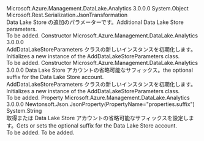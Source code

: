 <Type Name="AddDataLakeStoreParameters" FullName="Microsoft.Azure.Management.DataLake.Analytics.Models.AddDataLakeStoreParameters">
  <TypeSignature Language="C#" Value="public class AddDataLakeStoreParameters" />
  <TypeSignature Language="ILAsm" Value=".class public auto ansi beforefieldinit AddDataLakeStoreParameters extends System.Object" />
  <TypeSignature Language="DocId" Value="T:Microsoft.Azure.Management.DataLake.Analytics.Models.AddDataLakeStoreParameters" />
  <TypeSignature Language="VB.NET" Value="Public Class AddDataLakeStoreParameters" />
  <TypeSignature Language="F#" Value="type AddDataLakeStoreParameters = class" />
  <AssemblyInfo>
    <AssemblyName>Microsoft.Azure.Management.DataLake.Analytics</AssemblyName>
    <AssemblyVersion>3.0.0.0</AssemblyVersion>
  </AssemblyInfo>
  <Base>
    <BaseTypeName>System.Object</BaseTypeName>
  </Base>
  <Interfaces />
  <Attributes>
    <Attribute>
      <AttributeName>Microsoft.Rest.Serialization.JsonTransformation</AttributeName>
    </Attribute>
  </Attributes>
  <Docs>
    <summary>
            <span data-ttu-id="37d97-101">Data Lake Store の追加のパラメーターです。</span><span class="sxs-lookup"><span data-stu-id="37d97-101">Additional Data Lake Store parameters.</span></span>
            </summary>
    <remarks>To be added.</remarks>
  </Docs>
  <Members>
    <Member MemberName=".ctor">
      <MemberSignature Language="C#" Value="public AddDataLakeStoreParameters ();" />
      <MemberSignature Language="ILAsm" Value=".method public hidebysig specialname rtspecialname instance void .ctor() cil managed" />
      <MemberSignature Language="DocId" Value="M:Microsoft.Azure.Management.DataLake.Analytics.Models.AddDataLakeStoreParameters.#ctor" />
      <MemberSignature Language="VB.NET" Value="Public Sub New ()" />
      <MemberType>Constructor</MemberType>
      <AssemblyInfo>
        <AssemblyName>Microsoft.Azure.Management.DataLake.Analytics</AssemblyName>
        <AssemblyVersion>3.0.0.0</AssemblyVersion>
      </AssemblyInfo>
      <Parameters />
      <Docs>
        <summary>
            <span data-ttu-id="37d97-102">AddDataLakeStoreParameters クラスの新しいインスタンスを初期化します。</span><span class="sxs-lookup"><span data-stu-id="37d97-102">Initializes a new instance of the AddDataLakeStoreParameters class.</span></span>
            </summary>
        <remarks>To be added.</remarks>
      </Docs>
    </Member>
    <Member MemberName=".ctor">
      <MemberSignature Language="C#" Value="public AddDataLakeStoreParameters (string suffix = null);" />
      <MemberSignature Language="ILAsm" Value=".method public hidebysig specialname rtspecialname instance void .ctor(string suffix) cil managed" />
      <MemberSignature Language="DocId" Value="M:Microsoft.Azure.Management.DataLake.Analytics.Models.AddDataLakeStoreParameters.#ctor(System.String)" />
      <MemberSignature Language="VB.NET" Value="Public Sub New (Optional suffix As String = null)" />
      <MemberSignature Language="F#" Value="new Microsoft.Azure.Management.DataLake.Analytics.Models.AddDataLakeStoreParameters : string -&gt; Microsoft.Azure.Management.DataLake.Analytics.Models.AddDataLakeStoreParameters" Usage="new Microsoft.Azure.Management.DataLake.Analytics.Models.AddDataLakeStoreParameters suffix" />
      <MemberType>Constructor</MemberType>
      <AssemblyInfo>
        <AssemblyName>Microsoft.Azure.Management.DataLake.Analytics</AssemblyName>
        <AssemblyVersion>3.0.0.0</AssemblyVersion>
      </AssemblyInfo>
      <Parameters>
        <Parameter Name="suffix" Type="System.String" />
      </Parameters>
      <Docs>
        <param name="suffix"><span data-ttu-id="37d97-103">Data Lake Store アカウントの省略可能なサフィックス。</span><span class="sxs-lookup"><span data-stu-id="37d97-103">the optional suffix for the Data Lake Store account.</span></span></param>
        <summary>
            <span data-ttu-id="37d97-104">AddDataLakeStoreParameters クラスの新しいインスタンスを初期化します。</span><span class="sxs-lookup"><span data-stu-id="37d97-104">Initializes a new instance of the AddDataLakeStoreParameters class.</span></span>
            </summary>
        <remarks>To be added.</remarks>
      </Docs>
    </Member>
    <Member MemberName="Suffix">
      <MemberSignature Language="C#" Value="public string Suffix { get; set; }" />
      <MemberSignature Language="ILAsm" Value=".property instance string Suffix" />
      <MemberSignature Language="DocId" Value="P:Microsoft.Azure.Management.DataLake.Analytics.Models.AddDataLakeStoreParameters.Suffix" />
      <MemberSignature Language="VB.NET" Value="Public Property Suffix As String" />
      <MemberSignature Language="F#" Value="member this.Suffix : string with get, set" Usage="Microsoft.Azure.Management.DataLake.Analytics.Models.AddDataLakeStoreParameters.Suffix" />
      <MemberType>Property</MemberType>
      <AssemblyInfo>
        <AssemblyName>Microsoft.Azure.Management.DataLake.Analytics</AssemblyName>
        <AssemblyVersion>3.0.0.0</AssemblyVersion>
      </AssemblyInfo>
      <Attributes>
        <Attribute>
          <AttributeName>Newtonsoft.Json.JsonProperty(PropertyName="properties.suffix")</AttributeName>
        </Attribute>
      </Attributes>
      <ReturnValue>
        <ReturnType>System.String</ReturnType>
      </ReturnValue>
      <Docs>
        <summary>
            <span data-ttu-id="37d97-105">取得または Data Lake Store アカウントの省略可能なサフィックスを設定します。</span><span class="sxs-lookup"><span data-stu-id="37d97-105">Gets or sets the optional suffix for the Data Lake Store account.</span></span>
            </summary>
        <value>To be added.</value>
        <remarks>To be added.</remarks>
      </Docs>
    </Member>
  </Members>
</Type>